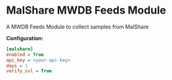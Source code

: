 # MalShare MWDB Feeds Module

A MWDB Feeds Module to collect samples from MalShare

**Configuration:**
```ini
[malshare]
enabled = True
api_key = <your-api-key>
days = 1
verify_ssl = True
```
